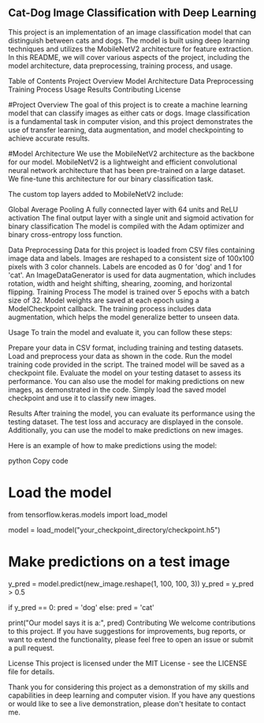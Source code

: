 ## Cat-Dog Image Classification with Deep Learning

This project is an implementation of an image classification model that can distinguish between cats and dogs. The model is built using deep learning techniques and utilizes the MobileNetV2 architecture for feature extraction. In this README, we will cover various aspects of the project, including the model architecture, data preprocessing, training process, and usage.

Table of Contents
Project Overview
Model Architecture
Data Preprocessing
Training Process
Usage
Results
Contributing
License

#Project Overview
The goal of this project is to create a machine learning model that can classify images as either cats or dogs. Image classification is a fundamental task in computer vision, and this project demonstrates the use of transfer learning, data augmentation, and model checkpointing to achieve accurate results.

#Model Architecture
We use the MobileNetV2 architecture as the backbone for our model. MobileNetV2 is a lightweight and efficient convolutional neural network architecture that has been pre-trained on a large dataset. We fine-tune this architecture for our binary classification task.

The custom top layers added to MobileNetV2 include:

Global Average Pooling
A fully connected layer with 64 units and ReLU activation
The final output layer with a single unit and sigmoid activation for binary classification
The model is compiled with the Adam optimizer and binary cross-entropy loss function.

Data Preprocessing
Data for this project is loaded from CSV files containing image data and labels.
Images are reshaped to a consistent size of 100x100 pixels with 3 color channels.
Labels are encoded as 0 for 'dog' and 1 for 'cat'.
An ImageDataGenerator is used for data augmentation, which includes rotation, width and height shifting, shearing, zooming, and horizontal flipping.
Training Process
The model is trained over 5 epochs with a batch size of 32. Model weights are saved at each epoch using a ModelCheckpoint callback. The training process includes data augmentation, which helps the model generalize better to unseen data.

Usage
To train the model and evaluate it, you can follow these steps:

Prepare your data in CSV format, including training and testing datasets.
Load and preprocess your data as shown in the code.
Run the model training code provided in the script.
The trained model will be saved as a checkpoint file.
Evaluate the model on your testing dataset to assess its performance.
You can also use the model for making predictions on new images, as demonstrated in the code. Simply load the saved model checkpoint and use it to classify new images.

Results
After training the model, you can evaluate its performance using the testing dataset. The test loss and accuracy are displayed in the console. Additionally, you can use the model to make predictions on new images.

Here is an example of how to make predictions using the model:

python
Copy code
# Load the model
from tensorflow.keras.models import load_model

model = load_model("your_checkpoint_directory/checkpoint.h5")

# Make predictions on a test image
y_pred = model.predict(new_image.reshape(1, 100, 100, 3))
y_pred = y_pred > 0.5

if y_pred == 0:
    pred = 'dog'
else:
    pred = 'cat'

print("Our model says it is a:", pred)
Contributing
We welcome contributions to this project. If you have suggestions for improvements, bug reports, or want to extend the functionality, please feel free to open an issue or submit a pull request.

License
This project is licensed under the MIT License - see the LICENSE file for details.

Thank you for considering this project as a demonstration of my skills and capabilities in deep learning and computer vision. If you have any questions or would like to see a live demonstration, please don't hesitate to contact me.

